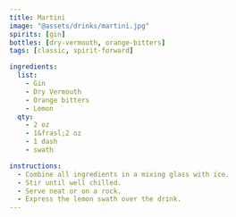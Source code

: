 ```yaml
---
title: Martini
image: "@assets/drinks/martini.jpg"
spirits: [gin]
bottles: [dry-vermouth, orange-bitters]
tags: [classic, spirit-forward]

ingredients:
  list:
    - Gin
    - Dry Vermouth
    - Orange bitters
    - Lemon
  qty:
    - 2 oz
    - 1&frasl;2 oz
    - 1 dash
    - swath

instructions:
  - Combine all ingredients in a mixing glass with ice.
  - Stir until well chilled.
  - Serve neat or on a rock.
  - Express the lemon swath over the drink.
---
```

